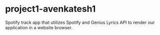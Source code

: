 # project1-avenkatesh1
Spotify track app that utilizes Spotify and Genius Lyrics API to render our application in a website browser.
